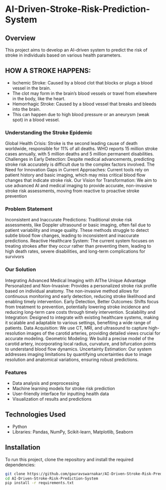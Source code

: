 # AI-Driven-Stroke-Risk-Prediction-System

## Overview

This project aims to develop an AI-driven system to predict the risk of stroke in individuals based on various health parameters.

## HOW A STROKE HAPPENS:

- Ischemic Stroke: Caused by a blood clot that blocks or plugs a blood vessel in the brain.
- The clot may form in the brain’s blood vessels or travel from elsewhere in the body, like the heart.
- Hemorrhagic Stroke: Caused by a blood vessel that breaks and bleeds into the brain.
- This can happen due to high blood pressure or an aneurysm (weak spot) in a blood vessel.

### Understanding the Stroke Epidemic
Global Health Crisis: Stroke is the second leading cause of death worldwide, responsible for 11% of all deaths. WHO reports 15 million stroke cases annually, with 5 million deaths and 5 million permanent disabilities.
Challenges in Early Detection: Despite medical advancements, predicting stroke risk accurately is difficult due to the complex factors involved.
The Need for Innovation
Gaps in Current Approaches: Current tools rely on patient history and basic imaging, which may miss critical blood flow changes that indicate stroke risk.
Our Vision for Transformation: We aim to use advanced AI and medical imaging to provide accurate, non-invasive stroke risk assessments, moving from reactive to proactive stroke prevention

### Problem Statement

Inconsistent and Inaccurate Predictions: Traditional stroke risk assessments, like Doppler ultrasound or basic imaging, often fail due to patient variability and image quality. These methods struggle to detect subtle blood flow changes, leading to inconsistent and inaccurate predictions.
Reactive Healthcare System: The current system focuses on treating strokes after they occur rather than preventing them, leading to high death rates, severe disabilities, and long-term complications for survivors

### Our Solution

Integrating Advanced Medical Imaging with AIThe Unique Advantage
Personalized and Non-Invasive:
Provides a personalized stroke risk profile based on individual anatomy. The non-invasive method allows for continuous monitoring and early detection, reducing stroke likelihood and enabling timely intervention.
Early Detection, Better Outcomes:
Shifts focus from treatment to prevention, potentially lowering stroke incidence and reducing long-term care costs through timely intervention.
Scalability and Integration:
Designed to integrate with existing healthcare systems, making it scalable and adaptable to various settings, benefiting a wide range of patients.
Data Acquisition: We use CT, MRI, and ultrasound to capture high-resolution images of the carotid arteries, providing detailed views crucial for accurate modeling.
Geometric Modeling: We build a precise model of the carotid artery, incorporating local radius, curvature, and bifurcation points to understand blood flow dynamics.
Uncertainty Estimation: Our system addresses imaging limitations by quantifying uncertainties due to image resolution and anatomical variations, ensuring robust predictions.

### Features

- Data analysis and preprocessing
- Machine learning models for stroke risk prediction
- User-friendly interface for inputting health data
- Visualization of results and predictions

## Technologies Used
- Python
- Libraries: Pandas, NumPy, Scikit-learn, Matplotlib, Seaborn

## Installation
To run this project, clone the repository and install the required dependencies:

```bash
git clone https://github.com/gauravswarnakar/AI-Driven-Stroke-Risk-Prediction-System.git
cd AI-Driven-Stroke-Risk-Prediction-System
pip install -r requirements.txt
